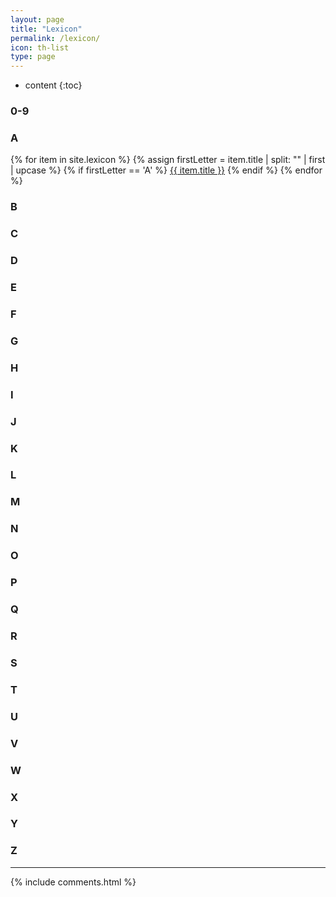 ```yaml
---
layout: page
title: "Lexicon"
permalink: /lexicon/
icon: th-list
type: page
---
```


* content
{:toc}

### 0-9
### A
{% for item in site.lexicon %}
{% assign firstLetter = item.title | split: "" | first | upcase %}
{% if firstLetter == 'A' %}
<a href="{{ item.url }}">{{ item.title }}</a>
{% endif %}
{% endfor %}
### B
### C
### D
### E
### F
### G
### H
### I
### J
### K
### L
### M
### N
### O
### P
### Q
### R
### S
### T
### U
### V
### W
### X
### Y
### Z



***


{% include comments.html %}
